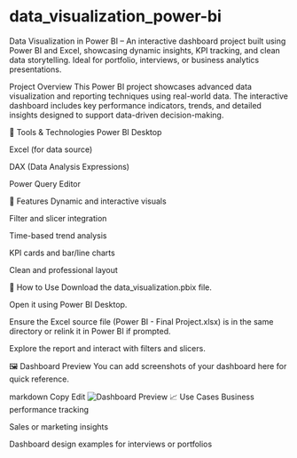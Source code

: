 # data_visualization_power-bi
Data Visualization in Power BI – An interactive dashboard project built using Power BI and Excel, showcasing dynamic insights, KPI tracking, and clean data storytelling. Ideal for portfolio, interviews, or business analytics presentations.

 Project Overview
This Power BI project showcases advanced data visualization and reporting techniques using real-world data. The interactive dashboard includes key performance indicators, trends, and detailed insights designed to support data-driven decision-making.

🔧 Tools & Technologies
Power BI Desktop

Excel (for data source)

DAX (Data Analysis Expressions)

Power Query Editor

📌 Features
Dynamic and interactive visuals

Filter and slicer integration

Time-based trend analysis

KPI cards and bar/line charts

Clean and professional layout

📂 How to Use
Download the data_visualization.pbix file.

Open it using Power BI Desktop.

Ensure the Excel source file (Power BI - Final Project.xlsx) is in the same directory or relink it in Power BI if prompted.

Explore the report and interact with filters and slicers.

🖼️ Dashboard Preview
You can add screenshots of your dashboard here for quick reference.

markdown
Copy
Edit
![Dashboard Preview](screenshots/overview.png)
📈 Use Cases
Business performance tracking

Sales or marketing insights

Dashboard design examples for interviews or portfolios
